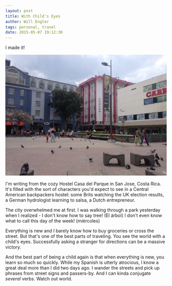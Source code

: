 ```yaml
---
layout: post
title: With Child's Eyes
author: Will Engler
tags: personal, travel
date: 2015-05-07 19:12:30
---
```


I made it!

![Plaza del Something or Other.](/images/chepaPlaza.JPG)

I'm writing from the cozy Hostel Casa del Parque in San Jose, Costa Rica.
It's filled with the sort of characters you'd expect to see in a Central American backpackers hostel:
some Brits watching the UK election results, a German hydrologist learning to salsa, a Dutch entrepreneur.

The city overwhelmed me at first.
I was walking through a park yesterday when I realized - I don't know how to say tree! (El árbol)
I don't even know what to call this day of the week! (miércoles)

Everything is new and I barely know how to buy groceries or cross the street.
But that's one of the best parts of traveling.
You see the world with a child's eyes.
Successfully asking a stranger for directions can be a massive victory.

And the best part of being a child again is that when everything is new, you learn so much so quickly.
While my Spanish is utterly atrocious, I know a great deal more than I did two days ago.
I wander the streets and pick up phrases from street signs and passers-by.
And I can kinda conjugate _several_ verbs.
Watch out world.